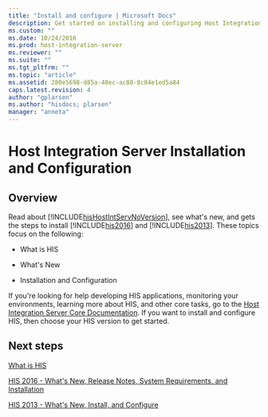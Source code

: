 ```yaml
---
title: "Install and configure | Microsoft Docs"
description: Get started on installing and configuring Host Integration Server
ms.custom: ""
ms.date: 10/24/2016
ms.prod: host-integration-server
ms.reviewer: ""
ms.suite: ""
ms.tgt_pltfrm: ""
ms.topic: "article"
ms.assetid: 280e5698-d85a-40ec-ac80-8c84e1ed5a84
caps.latest.revision: 4
author: "gplarsen"
ms.author: "hisdocs; plarsen"
manager: "anneta"
---
```

# Host Integration Server Installation and Configuration

## Overview
Read about [!INCLUDE[hisHostIntServNoVersion](../includes/hishostintservnoversion-md.md)], see what's new, and gets the steps to install [!INCLUDE[his2016](../includes/his2016-md.md)] and  [!INCLUDE[his2013](../includes/his2013-md.md)]. These topics focus on the following:  
  
-   What is HIS  
  
-   What's New  
  
-   Installation and Configuration  
  
 If you're looking for help developing HIS applications, monitoring your environments, learning more about HIS, and other core tasks, go to the [Host Integration Server Core Documentation](../core/host-integration-server-core-documentation.md). If you want to install and configure HIS, then choose your HIS version to get started.  
  
## Next steps
 [What is HIS](../install-and-config-guides/what-is-his.md)  
  
 [HIS 2016 - What's New, Release Notes, System Requirements, and Installation](../install-and-config-guides/his-2016-what-s-new-release-notes-system-requirements-and-installation.md)  
  
 [HIS 2013 - What's New, Install, and Configure](../install-and-config-guides/his-2013-what-s-new-install-and-configure.md)